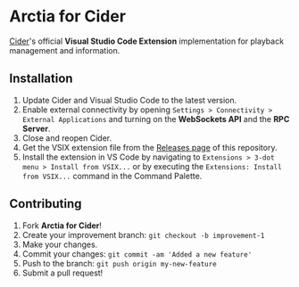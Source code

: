 # Arctia for Cider

[Cider](https://cider.sh)'s official **Visual Studio Code Extension** implementation for playback management and information.

## Installation

1. Update Cider and Visual Studio Code to the latest version.
2. Enable external connectivity by opening `Settings > Connectivity > External Applications` and turning on the **WebSockets API** and the **RPC Server**.
3. Close and reopen Cider.
4. Get the VSIX extension file from the [Releases page](https://github.com/ciderapp/Arctia/releases/latest) of this repository.
5. Install the extension in VS Code by navigating to `Extensions > 3-dot menu > Install from VSIX...` or by executing the `Extensions: Install from VSIX...` command in the Command Palette.

## Contributing
1. Fork **Arctia for Cider**!
2. Create your improvement branch: `git checkout -b improvement-1`
3. Make your changes.
4. Commit your changes: `git commit -am 'Added a new feature'`
5. Push to the branch: `git push origin my-new-feature`
6. Submit a pull request!